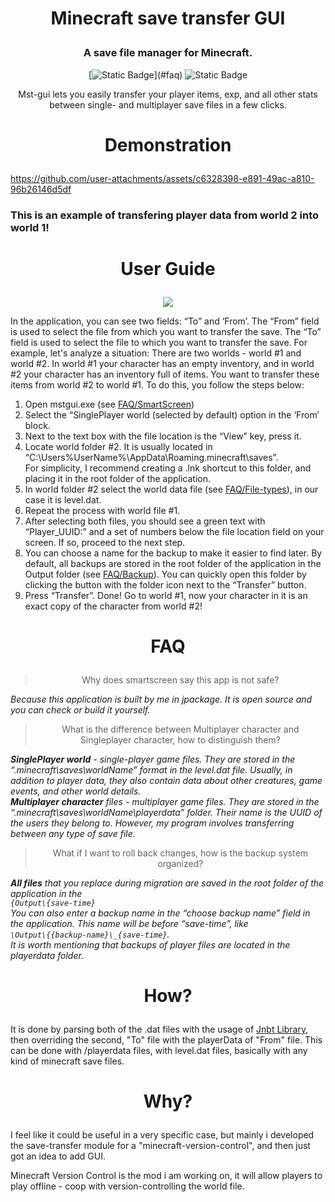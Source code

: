 # <p align="center">Minecraft save transfer GUI</p>
<ins> </ins>
### <p align="center">A save file manager for Minecraft.
<div align="center">
[<img alt="Static Badge" src="https://img.shields.io/badge/Releases-red?link=%23user-guide">](#faq)
<img alt="Static Badge" src="https://img.shields.io/badge/Releases-red?link=%23user-guide">

</div>
<p> </p>
<p align="center">Mst-gui lets you easily transfer your player items, exp, and all other stats between single- and multiplayer save files in a few clicks.</p>




# <p align="center">Demonstration</p>
https://github.com/user-attachments/assets/c6328398-e891-49ac-a810-96b26146d5df

### This is an example of transfering player data from world 2 into world 1!

# <p align="center">User Guide</p>
<div align="center">
        <img src="https://github.com/user-attachments/assets/4e38af88-380e-49c0-8c2d-c43dfd398baa">
</div>

In the application, you can see two fields: “To” and ‘From’. The “From” field is used to select the file from which you want to transfer the save. The “To” field is used to select the file to which you want to transfer the save. For example, let's analyze a situation:
        There are two worlds - world #1 and world #2. In world #1 your character has an empty inventory, and in world #2 your character has an inventory full of items. You want to transfer these items from world #2 to world #1. To do this, you follow the steps below:
1) Open mstgui.exe (see [FAQ/SmartScreen](#faq))
2) Select the “SinglePlayer world (selected by default) option in the ‘From’ block. 
3) Next to the text box with the file location is the “View” key, press it. 
4) Locate world folder #2. It is usually located in “C:\Users\%UserName%\AppData\Roaming\.minecraft\saves”. <br>
 For simplicity, I recommend creating a .lnk shortcut to this folder, and placing it in the root folder of the application.
5) In world folder #2 select the world data file (see [FAQ/File-types](#faq)), in our case it is level.dat. 
6) Repeat the process with world file #1.
7) After selecting both files, you should see a green text with “Player_UUID:” and a set of numbers below the file location field on your screen. If so, proceed to the next step.
8) You can choose a name for the backup to make it easier to find later. By default, all backups are stored in the root folder of the application in the Output folder (see [FAQ/Backup](#faq)). You can quickly open this folder by clicking the button with the folder icon next to the “Transfer” button.
9) Press “Transfer”. Done! Go to world #1, now your character in it is an exact copy of the character from world #2!

# <p align="center">FAQ<p>
 > <p align="center">Why does smartscreen say this app is not safe?<p>
_Because this application is built by me in jpackage. It is open source and you can check or build it yourself._

> <p align="center">What is the difference between Multiplayer character and Singleplayer character, how to distinguish them?</p>
_**SinglePlayer world** - single-player game files.  They are stored in the “.minecraft\saves\worldName” format in the level.dat file. Usually, in addition to player data, they also contain data about other creatures, game events, and other world details. <br>
**Multiplayer character** files - multiplayer game files. They are stored in the “.minecraft\saves\worldName\playerdata” folder. Their name is the UUID of the users they belong to. However, my program involves transferring between any type of save file._
> <p align="center">What if I want to roll back changes, how is the backup system organized?</p>
_**All files** that you replace during migration are saved in the root folder of the application in the <br>`{Output\{save-time}` <br>
You can also enter a backup name in the “choose backup name” field in the application. This name will be before “save-time”, like <br> `\Output\{{backup-name}\_{save-time}`. </br>
It is worth mentioning that backups of player files are located in the playerdata folder._
# <p align="center">How?<p>
It is done by parsing both of the .dat files with the usage of [Jnbt Library](https://github.com/Morlok8k/JNBT), then overriding the second, "To" file with the playerData of "From" file.
This can be done with /playerdata files, with level.dat files, basically with any kind of minecraft save files.

# <p align="center">Why?<p>
I feel like it could be useful in a very specific case, but mainly i developed the save-transfer module for a "minecraft-version-control", and then just got an idea to add GUI.
<p> Minecraft Version Control is the mod i am working on, it will allow players to play offline - coop with version-controlling the world file.


